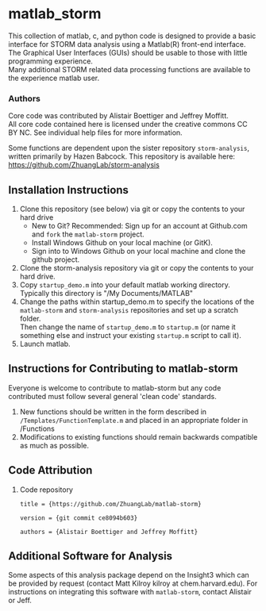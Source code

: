 # matlab_storm #
This collection of matlab, c, and python code is designed to provide a basic interface for STORM data analysis using a Matlab(R) front-end interface.  
The Graphical User Interfaces (GUIs) should be usable to those with little programming experience.  
Many additional STORM related data processing functions are available to the experience matlab user.  

### Authors ###
Core code was contributed by Alistair Boettiger and Jeffrey Moffitt.  
All core code contained here is licensed under the creative commons CC BY NC.  See individual help files for more information.

Some functions are dependent upon the sister repository `storm-analysis`, written primarily by Hazen Babcock.
This repository is available here: https://github.com/ZhuangLab/storm-analysis

## Installation Instructions ##
1. Clone this repository (see below) via git or copy the contents to your hard drive
    * New to Git? Recommended: Sign up for an account at Github.com and `fork` the `matlab-storm` project.
    * Install Windows Github on your local machine (or GitK).
    * Sign into to Windows Github on your local machine and clone the github project.
2. Clone the storm-analysis repository via git or copy the contents to your hard drive. 
2. Copy `startup_demo.m` into your default matlab working directory. Typically this directory is "/My Documents/MATLAB"
3. Change the paths within startup_demo.m to specify the locations of the `matlab-storm` and `storm-analysis` repositories and set up a scratch folder.  
Then change the name of `startup_demo.m` to `startup.m` (or name it something else and instruct your existing `startup.m` script to call it).  
5. Launch matlab.

## Instructions for Contributing to matlab-storm
Everyone is welcome to contribute to matlab-storm but any code contributed must follow several general 'clean code' standards.

1. New functions should be written in the form described in `/Templates/FunctionTemplate.m` and placed in an appropriate folder in /Functions
2. Modifications to existing functions should remain backwards compatible as much as possible.

## Code Attribution
1. Code repository
 
     `title = {https://github.com/ZhuangLab/matlab-storm}`

     `version = {git commit ce8094b603}`  

	`authors = {Alistair Boettiger and Jeffrey Moffitt}`

## Additional Software for Analysis
Some aspects of this analysis package depend on the Insight3 which can be provided by request (contact Matt Kilroy kilroy at chem.harvard.edu). 
For instructions on integrating this software with `matlab-storm`, contact Alistair or Jeff. 
